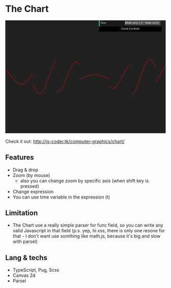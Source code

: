 # The Chart

![The Chart Example](./src/assets/chart.png)

Check it out: http://js-coder.tk/computer-graphics/chart/

## Features

- Drag & drop
- Zoom (by mouse)
  - also you can change zoom by specific axis (when shift key is pressed)
- Change expression
- You can use time variable in the expression (t)

## Limitation

- The Chart use a really simple parser for func field, so you can write any valid Javascript in that field (p.s. yep, hi xss, there is only one resone for that - I don't want use somthing like math.js, because it's big and slow with parsel)

## Lang & techs

- TypeScript, Pug, Scss
- Canvas 2d
- Parsel
